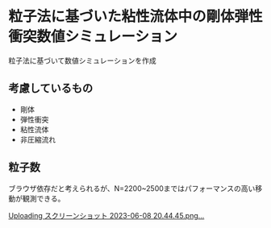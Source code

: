 # 粒子法に基づいた粘性流体中の剛体弾性衝突数値シミュレーション
粒子法に基づいて数値シミュレーションを作成

## 考慮しているもの
- 剛体
- 弾性衝突
- 粘性流体
- 非圧縮流れ

## 粒子数
ブラウザ依存だと考えられるが、N=2200~2500まではパフォーマンスの高い移動が観測できる。

[Uploading スクリーンショット 2023-06-08 20.44.45.png…]()
